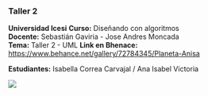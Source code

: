 ### Taller 2
**Universidad Icesi** 
**Curso:** Diseñando con algoritmos  
**Docente:** Sebastián Gaviria - Jose Andres Moncada  
**Tema:** Taller 2 - UML 
**Link en Bhenace:** https://www.behance.net/gallery/72784345/Planeta-Anisa


  
**Estudiantes:** Isabella Correa Carvajal / Ana Isabel Victoria


![][1] 

[1]:CorreaIsabella_VictoriaAnaIsabel_UML.gif
